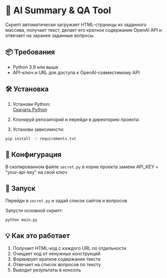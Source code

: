 # 🧠 AI Summary & QA Tool

Скрипт автоматически загружает HTML-страницы из заданного массива, получает текст, делает его краткое содержание OpenAI API и отвечает на заранее заданные вопросы.


## 📦 Требования

- Python 3.9 или выше
- API-ключ и URL для доступа к OpenAI-совместимому API


## 🛠 Установка

1. Установи Python:  
   [Скачать Python](https://www.python.org/downloads/)

2. Клонируй репозиторий и перейди в директорию проекта:

3. Установи зависимости:

```bash
pip install -r requirements.txt
```


## 🔐 Конфигурация

В скопированном файле `secret.py` в корне проекта замени API_KEY = "your-api-key" на свой ключ


## 🚀 Запуск

Перейди в `secret.py` и задай список сайтов и вопросов

Запусти основной скрипт:

```bash
python main.py
```


## 💡 Как это работает

1. Получает HTML-код с каждого URL по отдельности
2. Очищает код от ненужных конструкций
3. Формирует краткое содержание текста
4. Отвечает на список вопросов по тексту
5. Выводит результаты в консоль
